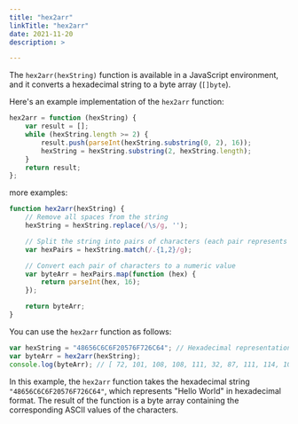 ```yaml
---
title: "hex2arr"
linkTitle: "hex2arr"
date: 2021-11-20 
description: >

---
```


The `hex2arr(hexString)` function is available in a JavaScript environment, and it converts a hexadecimal string to a
byte array (`[]byte`).

Here's an example implementation of the `hex2arr` function:

```javascript
hex2arr = function (hexString) {
    var result = [];
    while (hexString.length >= 2) {
        result.push(parseInt(hexString.substring(0, 2), 16));
        hexString = hexString.substring(2, hexString.length);
    }
    return result;
};
```

more examples:

```javascript
function hex2arr(hexString) {
    // Remove all spaces from the string
    hexString = hexString.replace(/\s/g, '');

    // Split the string into pairs of characters (each pair represents a byte)
    var hexPairs = hexString.match(/.{1,2}/g);

    // Convert each pair of characters to a numeric value
    var byteArr = hexPairs.map(function (hex) {
        return parseInt(hex, 16);
    });

    return byteArr;
}
```

You can use the `hex2arr` function as follows:

```javascript
var hexString = "48656C6C6F20576F726C64"; // Hexadecimal representation of "Hello World"
var byteArr = hex2arr(hexString);
console.log(byteArr); // [ 72, 101, 108, 108, 111, 32, 87, 111, 114, 108, 100 ]
```

In this example, the `hex2arr` function takes the hexadecimal string `"48656C6C6F20576F726C64"`, which represents "Hello
World" in hexadecimal format. The result of the function is a byte array containing the corresponding ASCII values of
the characters.
